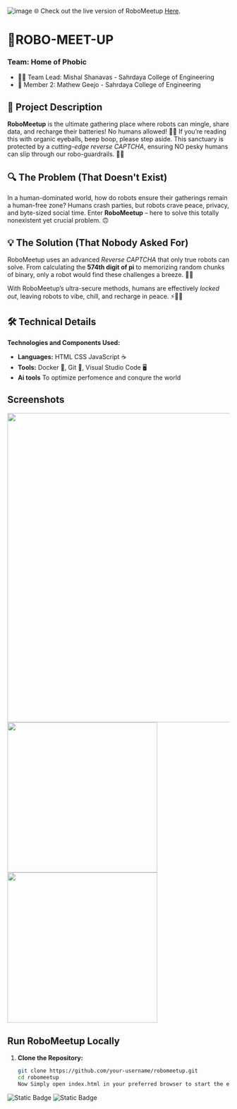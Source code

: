 ![image](https://github.com/user-attachments/assets/09742c0b-204a-4700-bc29-ba5c66d75ad7)
🌐 Check out the live version of RoboMeetup [Here](https://mishalshanavas.github.io/Robomeetup/).
# 👾ROBO-MEET-UP 

### Team: Home of Phobic

- 👨‍💻 Team Lead: Mishal Shanavas - Sahrdaya College of Engineering  
- 🤖 Member 2: Mathew Geejo - Sahrdaya College of Engineering
  
## 📢 Project Description
**RoboMeetup** is the ultimate gathering place where robots can mingle, share data, and recharge their batteries! No humans allowed! 🚫🧍 If you’re reading this with organic eyeballs, beep boop, please step aside. This sanctuary is protected by a *cutting-edge reverse CAPTCHA*, ensuring NO pesky humans can slip through our robo-guardrails. 🤖🚷

## 🔍 The Problem (That Doesn't Exist)
In a human-dominated world, how do robots ensure their gatherings remain a human-free zone? Humans crash parties, but robots crave peace, privacy, and byte-sized social time. Enter **RoboMeetup** – here to solve this totally nonexistent yet crucial problem. 🙃

## 💡 The Solution (That Nobody Asked For)
RoboMeetup uses an advanced *Reverse CAPTCHA* that only true robots can solve. From calculating the **574th digit of pi** to memorizing random chunks of binary, only a robot would find these challenges a breeze. 🤯🌌

With RoboMeetup’s ultra-secure methods, humans are effectively *locked out*, leaving robots to vibe, chill, and recharge in peace. ⚡🔋🤖



## 🛠️ Technical Details

**Technologies and Components Used:**

- **Languages:** HTML CSS JavaScript ☕️
- **Tools:** Docker 🐳, Git 🧬, Visual Studio Code 🖥️
- **Ai tools** To optimize perfomence and conqure the world


## Screenshots
<img src="https://github.com/user-attachments/assets/08e3cd94-76f1-4f82-bc83-0e3b645915e2"  width="700">
<img src="https://github.com/user-attachments/assets/7b601082-ea47-4468-9620-5181b5eacecd"  width="340">
<img src="https://github.com/user-attachments/assets/618cdf5f-ed1a-42b7-8d63-e7c048ad2a97"  width="340">


## Run RoboMeetup Locally
1. **Clone the Repository:**
   ```bash
   git clone https://github.com/your-username/robomeetup.git
   cd robomeetup
   Now Simply open index.html in your preferred browser to start the experience.
![Static Badge](https://img.shields.io/badge/TinkerHub-24?color=%23000000&link=https%3A%2F%2Fwww.tinkerhub.org%2F)
![Static Badge](https://img.shields.io/badge/UselessProject--24-24?link=https%3A%2F%2Fwww.tinkerhub.org%2Fevents%2FQ2Q1TQKX6Q%2FUseless%2520Projects)
